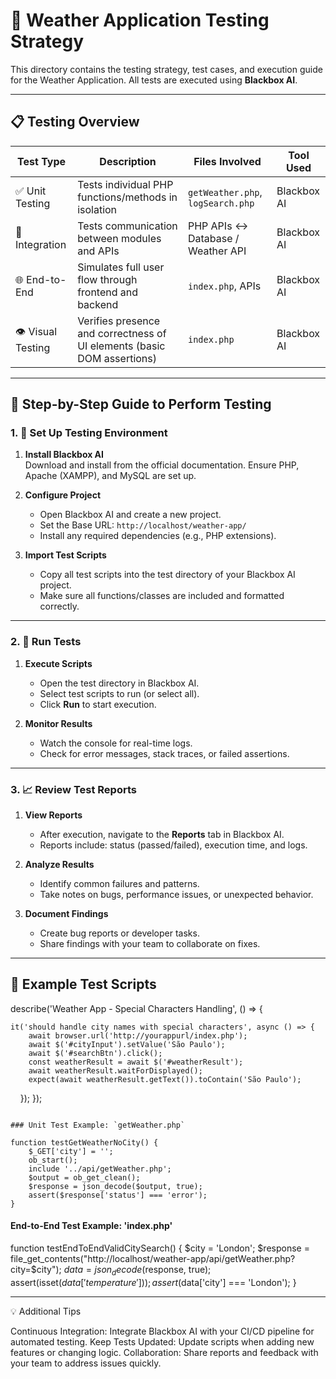 # 🧪 Weather Application Testing Strategy

This directory contains the testing strategy, test cases, and execution guide for the Weather Application. All tests are executed using **Blackbox AI**.

---

## 📋 Testing Overview

| Test Type         | Description                                                                 | Files Involved                   | Tool Used    |
|-------------------|-----------------------------------------------------------------------------|----------------------------------|--------------|
| ✅ Unit Testing    | Tests individual PHP functions/methods in isolation                         | `getWeather.php`, `logSearch.php` | Blackbox AI  |
| 🔗 Integration     | Tests communication between modules and APIs                                | PHP APIs ↔ Database / Weather API | Blackbox AI  |
| 🌐 End-to-End      | Simulates full user flow through frontend and backend                       | `index.php`, APIs                | Blackbox AI  |
| 👁️ Visual Testing | Verifies presence and correctness of UI elements (basic DOM assertions)    | `index.php`                      | Blackbox AI  |

---

## 🧠 Step-by-Step Guide to Perform Testing

### 1. 🚀 Set Up Testing Environment

1. **Install Blackbox AI**  
   Download and install from the official documentation. Ensure PHP, Apache (XAMPP), and MySQL are set up.

2. **Configure Project**
   - Open Blackbox AI and create a new project.
   - Set the Base URL: `http://localhost/weather-app/`
   - Install any required dependencies (e.g., PHP extensions).

3. **Import Test Scripts**
   - Copy all test scripts into the test directory of your Blackbox AI project.
   - Make sure all functions/classes are included and formatted correctly.

---

### 2. 🧪 Run Tests

1. **Execute Scripts**
   - Open the test directory in Blackbox AI.
   - Select test scripts to run (or select all).
   - Click **Run** to start execution.

2. **Monitor Results**
   - Watch the console for real-time logs.
   - Check for error messages, stack traces, or failed assertions.

---

### 3. 📈 Review Test Reports

1. **View Reports**
   - After execution, navigate to the **Reports** tab in Blackbox AI.
   - Reports include: status (passed/failed), execution time, and logs.

2. **Analyze Results**
   - Identify common failures and patterns.
   - Take notes on bugs, performance issues, or unexpected behavior.

3. **Document Findings**
   - Create bug reports or developer tasks.
   - Share findings with your team to collaborate on fixes.

---

## 📝 Example Test Scripts

describe('Weather App - Special Characters Handling', () => {

    it('should handle city names with special characters', async () => {
        await browser.url('http://yourappurl/index.php');
        await $('#cityInput').setValue('São Paulo');
        await $('#searchBtn').click();
        const weatherResult = await $('#weatherResult');
        await weatherResult.waitForDisplayed();
        expect(await weatherResult.getText()).toContain('São Paulo');
    });
});
```

### Unit Test Example: `getWeather.php`

function testGetWeatherNoCity() {
    $_GET['city'] = '';
    ob_start();
    include '../api/getWeather.php';
    $output = ob_get_clean();
    $response = json_decode($output, true);
    assert($response['status'] === 'error');
}
```


#### End-to-End Test Example: 'index.php'

 function testEndToEndValidCitySearch() {
  $city = 'London';
  $response = file_get_contents("http://localhost/weather-app/api/getWeather.php?city=$city");
  $data = json_decode($response, true);
  assert(isset($data['temperature']));
  assert($data['city'] === 'London');
}

----

💡 Additional Tips

Continuous Integration: Integrate Blackbox AI with your CI/CD pipeline for automated testing.
Keep Tests Updated: Update scripts when adding new features or changing logic.
Collaboration: Share reports and feedback with your team to address issues quickly.


